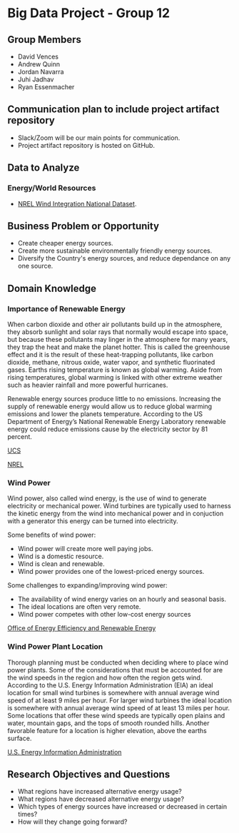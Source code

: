 # Big Data Project - Group 12

## Group Members
- David Vences
- Andrew Quinn
- Jordan Navarra
- Juhi Jadhav
- Ryan Essenmacher

## Communication plan to include project artifact repository
- Slack/Zoom will be our main points for communication.
- Project artifact repository is hosted on GitHub.

## Data to Analyze
### Energy/World Resources
- [NREL Wind Integration National Dataset](https://registry.opendata.aws/nrel-pds-wtk/).

## Business Problem or Opportunity
- Create cheaper energy sources.
- Create more sustainable environmentally friendly energy sources.
- Diversify the Country's energy sources, and reduce dependance on any one source.

## Domain Knowledge
### Importance of Renewable Energy 

When carbon dioxide and other air pollutants build up in the atmosphere, they absorb sunlight and solar rays that normally would escape into space, but because these pollutants may linger in the atmosphere for many years, they trap the heat and make the planet hotter. This is called the greenhouse effect and it is the result of these heat-trapping pollutants, like carbon dioxide, methane, nitrous oxide, water vapor, and synthetic fluorinated gases. Earths rising temperature is known as global warming. Aside from rising temperatures, global warming is linked with other extreme weather such as heavier rainfall and more powerful hurricanes. 

Renewable energy sources produce little to no emissions. Increasing the supply of renewable energy would allow us to reduce global warming emissions and lower the planets temperature. According to the US Department of Energy’s National Renewable Energy Laboratory renewable energy could reduce emissions cause by the electricity sector by 81 percent. 

[UCS](https://www.ucsusa.org/resources/benefits-renewable-energy-use)
  
[NREL](https://www.nrel.gov/analysis/re_futures/)

### Wind Power
Wind power, also called wind energy, is the use of wind to generate electricity or mechanical power. Wind turbines are typically used to harness the kinetic energy from the wind into mechanical power and in conjuction with a generator this energy can be turned into electricity. 

Some benefits of wind power:
- Wind power will create more well paying jobs.
- Wind is a domestic resource. 
- Wind is clean and renewable.
- Wind power provides one of the lowest-priced energy sources.

Some challenges to expanding/improving wind power:
- The availability of wind energy varies on an hourly and seasonal basis.
- The ideal locations are often very remote.
- Wind power competes with other low-cost energy sources

[Office of Energy Efficiency and Renewable Energy](https://www.energy.gov/eere/wind/advantages-and-challenges-wind-energy)

### Wind Power Plant Location

Thorough planning must be conducted when deciding where to place wind power plants. Some of the considerations that must be accounted for are the wind speeds in the region and how often the region gets wind. According to the U.S. Energy Information Administration (EIA) an ideal location for small wind turbines is somewhere with annual average wind speed of at least 9 miles per hour. For larger wind turbines the ideal location is somewhere with annual average wind speed of at least 13 miles per hour. Some locations that offer these wind speeds are typically open plains and water, mountain gaps, and the tops of smooth rounded hills. Another favorable feature for a location is higher elevation, above the earths surface. 

[U.S. Energy Information Administration](https://www.eia.gov/energyexplained/wind/where-wind-power-is-harnessed.php)



## Research Objectives and Questions
- What regions have increased alternative energy usage?
- What regions have decreased alternative energy usage? 
- Which types of energy sources have increased or decreased in certain times?
- How will they change going forward?
